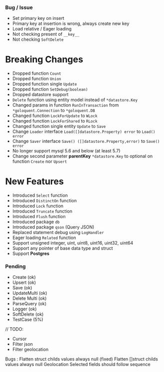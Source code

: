 ### Bug / Issue

- Set primary key on insert
- Primary key at insertion is wrong, always create new key
- Load relative / Eager loading
- Not checking present of `__key__`
- Not checking `SoftDelete`

# Breaking Changes

- Dropped function `Count`
- Dropped function `Union`
- Dropped function single `Update`
- Dropped function `SetDebug(boolean)`
  <!-- - Dropped tag option `unsigned` support -->
- Dropped datastore support
- `Delete` function using entity model instead of `*datastore.Key`
- Changed params in function `RunInTransaction` from `*goloquent.Connection` to `*goloquent.DB`
- Changed function `LockForUpdate` to `WLock`
- Changed function `LockForShared` to `RLock`
- Changed function single entity `Update` to `Save`
- Change `Loader` interface `Load([]datastore.Property) error` to `Load() error`
- Change `Saver` interface `Save() ([]datastore.Property,error)` to `Save() error`
- No longer support mysql 5.6 and below (at least 5.7)
- Change second parameter **parentKey** `*datastore.Key` to optional on function `Create` nor `Upsert`

# New Features

- Introduced `Select` function
- Introduced `DistinctOn` function
- Introduced `Lock` function
- Introduced `Truncate` function
- Introduced `Flush` function
- Introduced package `db`
- Introduced package `qson` (Query JSON)
- Replaced statement debug using `LogHandler`
- Eager loading `Related` function
- Support unsigned integer, uint, uint8, uint16, uint32, uint64
- Support any pointer of base data type and struct
- Support **Postgres**

### Pending

- Create (ok)
- Upsert (ok)
- Save (ok)
- UpdateMulti (ok)
- Delete Multi (ok)
- ParseQuery (ok)
- Logger (ok)
- SoftDelete (ok)
- TestCase (5%)

// TODO:

- Cursor
- Filter json
- Filter geolocation

Bugs :
Flatten struct childs values always null (fixed)
Flatten []struct childs values always null
Geolocation
Selected fields should follow sequence
